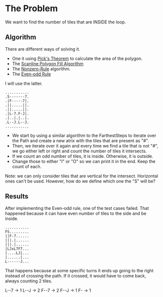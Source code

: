 # The Problem

We want to find the number of tiles that are INSIDE the loop.

## Algorithm

There are different ways of solving it.

- One it using [Pick's Theorem](https://en.wikipedia.org/wiki/Pick%27s_theorem) to calculate the area of the polygon.
- The [Scanline Polygon Fill Algorithm](https://www.educative.io/answers/what-is-scanline-fill-algorithm#:~:text=The%20scanline%20fill%20algorithm%20works,minimum%20to%20maximum%20y%2Dvalues.)
- The [Nonzero-Rule](https://en.wikipedia.org/wiki/Nonzero-rule) algorithm.
- The [Even-odd Rule](https://en.wikipedia.org/wiki/Even%E2%80%93odd_rule)

I will use the latter.

```
...........
.S-------7.
.|F-----7|.
.||.....||.
.||.....||.
.|L-7.F-J|.
.|..|.|..|.
.L--J.L--J.
...........

```

- We start by using a similar algorithm to the FarthestSteps to iterate over the Path and create a new atrix with the tiles that are present as "#".
- Then, we iterate over it again and every time we find a tile that is not "#", we go either left or right and count the number of tiles it intersects.
- If we count an odd number of tiles, it is inside. Otherwise, it is outside.
- Change those to either "I" or "O" so we can print it in the end. Keep the count of each.

Note: we can only consider tiles that are vertical for the intersect. Horizontal ones can't be used. However, how do we define which one the "S" will be?

## Results

After implementing the Even-odd rule, one of the test cases failed. That happened because it can have even number of tiles to the side and be inside.

```
...........
FS.........
||F-7......
|||.|......
|||.|......
|LJxL7F7...
|....LJ|...
|......|...
L------J...

```

That happens because at some specific turns it ends up going to the right instead of crossing the path. If it crossed, it would have to come back, always counting 2 tiles.

L--7 -> 1
L--J -> 2
F--7 -> 2
F--J -> 1
F- -> 1
